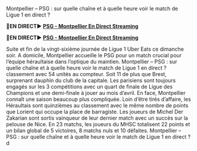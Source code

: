 Montpellier – PSG : sur quelle chaîne et à quelle heure voir le match de Ligue 1 en direct ?

<strong>🔴EN DIRECT▶ [PSG - Montpellier En Direct Streaming](https://freesportslivess24.blogspot.com/2024/03/psg-montpellier-en-direct.html)</strong>

<strong>🔴EN DIRECT▶ [PSG - Montpellier En Direct Streaming](https://freesportslivess24.blogspot.com/2024/03/psg-montpellier-en-direct.html)</strong>

Suite et fin de la vingt-sixième journée de Ligue 1 Uber Eats ce dimanche soir. A domicile, Montpellier accueille le PSG pour un match crucial pour l’équipe héraultaise dans l’optique du maintien. Montpellier – PSG : sur quelle chaîne et à quelle heure voir le match de Ligue 1 en direct ?
classement avec 54 unités au compteur. Soit 11 de plus que Brest, surprenant dauphin du club de la capitale. Les parisiens sont toujours engagés sur les 3 compétitions avec un quart de finale de Ligue des Champions et une demi-finale à jouer au mois d’avril. En face, Montpellier connaît une saison beaucoup plus compliquée. Loin d’être tirés d’affaire, les Héraultais sont quinzièmes au classement avec le même nombre de points que Lorient qui occupe la place de barragiste. Les joueurs de Michel Der Zakarian sont sortis vainqueur de leur dernier match avec un succès sur la pelouse de Nice. En 23 matchs, les joueurs du MHSC totalisent 22 points et un bilan global de 5 victoires, 8 matchs nuls et 10 défaites. Montpellier – PSG : sur quelle chaîne et à quelle heure voir le match de Ligue 1 en direct ? d
